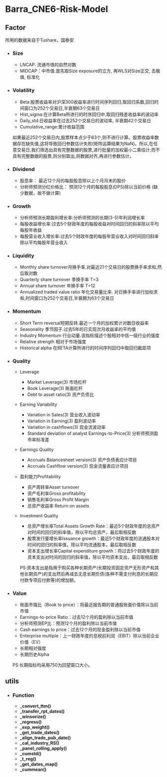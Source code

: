 # Barra_CNE6-Risk-Model

## Factor

所用的数据来自于Tushare，国泰安

- ### **Size**


  - LNCAP: 流通市值的自然对数

  * MIDCAP：中市值.首先取Size exposure的立方, 再WLS对Size正交, 去极值, 标准化
- ### Volatility


  - Beta:股票收益率对沪深300收益率进行时间序列回归,取回归系数,回归时间窗口为252个交易日,半衰期63个交易日
  - Hist_sigma:在计算Beta所进行的时序回归中,取回归残差收益率的波动率
  - Daily_std:日收益率在过去252个交易日的波动率, 半衰期42个交易日
  - Cumulative_range:累计收益范围

  如果最近252个交易日内,股票样本点少于63个,则不进行计算。股票收益率数据存在缺失值,这将导致回归参数估计失败(矩阵运算结果为NaN)。所以,在任意交易日,我们筛选出具有完整数据的股票,进行批量的加权最小二乘估计;而不具有完整数据的股票,则分别取出,将数据对齐,再进行参数估计。
- ### Dividend


  - 股息率： 最近12个月的每股股息除以上个月月末的股价
  - 分析师预测分红价格比： 预测12个月的每股股息(DPS)除以当前价格 (缺少数据，故不做计算)
- ### Growth


  - 分析师预测长期盈利增长率:分析师预测的长期(3-5)年利润增长率
  - 每股收益增长率:过去5个财政年度的每股收益对时间回归的斜率除以平均每股年收益
  - 每股营业收入增长率:过去5个财政年度的每股年营业收入对时间回归斜率除以平均每股年营业收入
- ### Liquidity


  - Monthly share turnover月换手率.对最近21个交易日的股票换手率求和,然后取对数
  - Quarterly share turnover 季换手率 T=3
  - Annual share turnover 年换手率 T=12
  - Annualized traded value ratio 年化交易量比率. 对日换手率进行加权求和,时间窗口为252个交易日,半衰期为63个交易日
- ### Momentum


  - Short Term reversal短期反转.最近一个月的加权累计对数日收益率
  - Seasonality 季节因子.过去5年的已实现次月收益率的平均值
  - Industry Momentum 行业动量.该指标描述个股相对中信一级行业的强度
  - Relative strength 相对于市场强度
  - Historical alpha 在BETA计算所进行的时间序列回归中取回归截距项
- ### Quality


  - Leverage

    - Market Leverage(3) 市场杠杆
    - Book Leverage(3) 账面杠杆
    - Debt to asset ratio(3) 资产负债比
  - Earning Variability

    - Variation in Sales(3) 营业收入波动率
    - Variation in Earning(3) 盈利波动率
    - Variation in cashflows(3) 现金流波动率
    - Standard deviation of analyst Earnings-to-Price(3) 分析师预测盈市率标准差
  - Earnings Quality

    - Accruals Balancesheet version(3) 资产负债表应计项目
    - Accruals Cashflow version(3) 现金流量表应计项目
  - 盈利能力Profitability

    - 资产周转率Asset turnover
    - 资产毛利率Gross profitability
    - 销售毛利率Gross Profit Margin
    - 总资产收益率 Return on assets
  - Investment Quality

    - 总资产增长率Total Assets Growth Rate：最近5个财政年度的总资产对时间的回归的斜率值，除以平均总资产，最后取相反数
    - 股票发行量增长率Issuance growth：最近5个财政年度的流通股本对时间的回归的斜率值，除以平均流通股本，最后取相反数
    - 资本支出增长率Capital expenditure growth：将过去5个财政年度的资本支出对时间的回归的斜率值，除以平均资本支出，最后取相反数

    PS:资本支出是指用于购买各种长期资产(长期投资固定资产无形资产和其他长期资产)的支出然后再减去无息长期负债(各种不需支付利息的长期应付款专项应付款等)的增加额。
- ### Value


  - 账面市值比（Book to price）：将最近报告期的普通股账面价值除以当前市值
  - Earnings-to-price Ratio：过去12个月的盈利除以当前市值
  - 分析师预测EP比：预测12个月的盈利除以当前市值
  - Cash earnings to price：过去12个月的现金盈利除以当前市值
  - Enterprise multiple：上一财政年度的息税前利润（EBIT）除以当前企业价值（EV）
  - 长期相对强度
  - 长期历史Alpha

  PS:长期指标均采用750为回望窗口大小。

## utils

- ### Function

  - **_convert_ttm()**
  - **_transfer_rpt_dates()**
  - **_winsorize()**
  - **_regress()**
  - **_exp_weight()**
  - **_get_trade_dates()**
  - **_align_trade_pub_date()**
  - **_cal_industry_RS()**
  - **_panel_rolling_apply()**
  - **_cumstd()**
  - **_t_reg()**
  - **_get_dates_map()**
  - **_cummean()**
